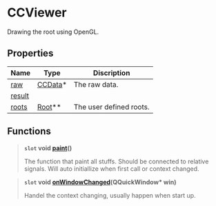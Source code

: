 # CCViewer

Drawing the root using OpenGL.

## Properties
[raw]: #raw
[result]: #result
[roots]: #roots

| Name                        | Type                 | Discription             |
| --------------------------- | -------------------- | ----------------------- |
| [raw]<a id='raw'></a>       | [CCData](CCData.md)* | The raw data.           |
| [result]<a id='result'></a> |                      |                         |
| [roots]<a id='roots'></a>   | [Root](Root.md)**    | The user defined roots. |

##  Functions

[paint]:#paint

> <a id='paint'></a>
> **`slot` void [paint]\()**  
> 
> The function that paint all stuffs. Should be connected to relative signals.
> Will auto initiallize when first call or context changed.

[onWindowChanged]:#on-window-changed

> <a id='on-window-changed'></a>
> **`slot` void [onWindowChanged]\(QQuickWindow\*  win)**  
> 
> Handel the context changing, usually happen when start up.
